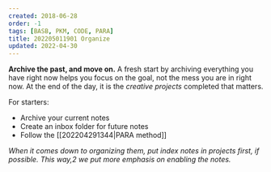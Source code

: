 ```yaml
---
created: 2018-06-28
order: -1
tags: [BASB, PKM, CODE, PARA]
title: 202205011901 Organize
updated: 2022-04-30
---
```


**Archive the past, and move on.** A fresh start by archiving everything you have right now helps you focus on the goal, not the mess you are in right now. At the end of the day, it is the *creative projects* completed that matters.

For starters:
- Archive your current notes
- Create an inbox folder for future notes
- Follow the [[202204291344|PARA method]]

*When it comes down to organizing them, put index notes in projects first, if possible. This way,2 we put more emphasis on enabling the notes.*